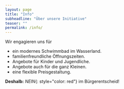 ```yaml
---
layout: page
title: "Info"
subheadline: "Über unsere Initiative"
teaser: ""
permalink: /info/
---
```


Wir engagieren uns für

* ein modernes Schwimmbad im Wasserland.
* familienfreundliche Öffnungszeiten.
* Angebote für Kinder und Jugendliche.
* Angebote auch für die ganz Kleinen.
* eine flexible Preisgestaltung.

**Deshalb:** *NEIN*{: style="color: red"} im Bürgerentscheid!
